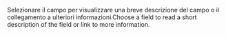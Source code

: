 <span data-ttu-id="08814-101">Selezionare il campo per visualizzare una breve descrizione del campo o il collegamento a ulteriori informazioni.</span><span class="sxs-lookup"><span data-stu-id="08814-101">Choose a field to read a short description of the field or link to more information.</span></span>
